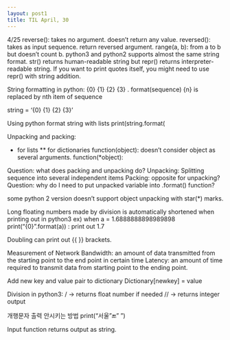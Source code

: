 ```yaml
---
layout: post1
title: TIL April, 30
---
```


4/25
reverse(): takes no argument. doesn’t return any value.
reversed(): takes as input sequence. return  reversed argument.
range(a, b): from a to b but doesn’t count b.
python3 and python2 supports almost the same string format. str() returns human-readable string but repr() returns interpreter-readable string. If you want to print quotes itself, you might need to use repr() with string addition.

String formatting in python:
{0} {1} {2} {3} . format(sequence)
{n} is replaced by nth item of sequence

string = ‘{0} {1} {2} {3}’

Using python format string with lists
print(string.format(

Unpacking and packing:
* for lists
** for dictionaries
function(object): doesn’t consider object as several arguments.
function(*object): 

Question: what does packing and unpacking do?
Unpacking: Splitting sequence into several independent items
Packing: opposite for unpacking?
Question: why do I need to put unpacked variable into .format() function?


some python 2 version doesn’t support object unpacking with star(*) marks.

Long floating numbers made by division is automatically shortened when printing out in python3
ex) when a = 1.6888888898989898
print(“{0}”.format(a)) : print out 1.7

Doubling can print out {{ }} brackets.

Measurement of Network
Bandwidth: an amount of data transmitted from the starting point to the end point in certain time
Latency: an amount of time required to transmit data from starting point to the ending point.

Add new key and value pair to dictionary
Dictionary[newkey] = value

Division in python3:
/ -> returns float number if needed
// -> returns integer output

개행문자 출력 안시키는 방법
print(“서울”:end:” ”)

Input function returns output as string.

